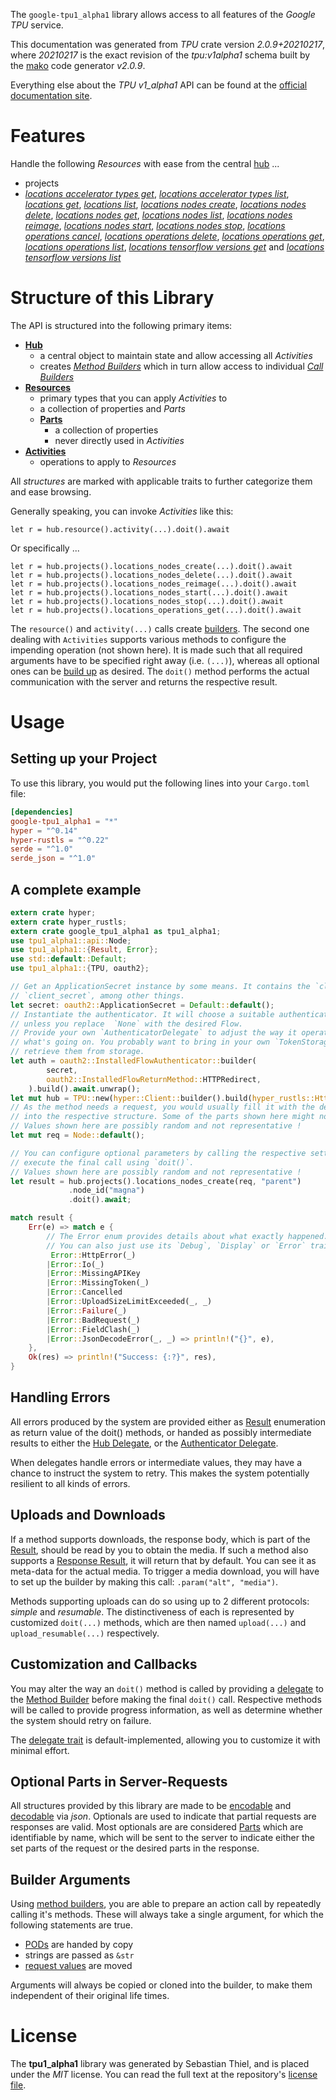 <!---
DO NOT EDIT !
This file was generated automatically from 'src/mako/api/README.md.mako'
DO NOT EDIT !
-->
The `google-tpu1_alpha1` library allows access to all features of the *Google TPU* service.

This documentation was generated from *TPU* crate version *2.0.9+20210217*, where *20210217* is the exact revision of the *tpu:v1alpha1* schema built by the [mako](http://www.makotemplates.org/) code generator *v2.0.9*.

Everything else about the *TPU* *v1_alpha1* API can be found at the
[official documentation site](https://cloud.google.com/tpu/).
# Features

Handle the following *Resources* with ease from the central [hub](https://docs.rs/google-tpu1_alpha1/2.0.9+20210217/google_tpu1_alpha1/TPU) ... 

* projects
 * [*locations accelerator types get*](https://docs.rs/google-tpu1_alpha1/2.0.9+20210217/google_tpu1_alpha1/api::ProjectLocationAcceleratorTypeGetCall), [*locations accelerator types list*](https://docs.rs/google-tpu1_alpha1/2.0.9+20210217/google_tpu1_alpha1/api::ProjectLocationAcceleratorTypeListCall), [*locations get*](https://docs.rs/google-tpu1_alpha1/2.0.9+20210217/google_tpu1_alpha1/api::ProjectLocationGetCall), [*locations list*](https://docs.rs/google-tpu1_alpha1/2.0.9+20210217/google_tpu1_alpha1/api::ProjectLocationListCall), [*locations nodes create*](https://docs.rs/google-tpu1_alpha1/2.0.9+20210217/google_tpu1_alpha1/api::ProjectLocationNodeCreateCall), [*locations nodes delete*](https://docs.rs/google-tpu1_alpha1/2.0.9+20210217/google_tpu1_alpha1/api::ProjectLocationNodeDeleteCall), [*locations nodes get*](https://docs.rs/google-tpu1_alpha1/2.0.9+20210217/google_tpu1_alpha1/api::ProjectLocationNodeGetCall), [*locations nodes list*](https://docs.rs/google-tpu1_alpha1/2.0.9+20210217/google_tpu1_alpha1/api::ProjectLocationNodeListCall), [*locations nodes reimage*](https://docs.rs/google-tpu1_alpha1/2.0.9+20210217/google_tpu1_alpha1/api::ProjectLocationNodeReimageCall), [*locations nodes start*](https://docs.rs/google-tpu1_alpha1/2.0.9+20210217/google_tpu1_alpha1/api::ProjectLocationNodeStartCall), [*locations nodes stop*](https://docs.rs/google-tpu1_alpha1/2.0.9+20210217/google_tpu1_alpha1/api::ProjectLocationNodeStopCall), [*locations operations cancel*](https://docs.rs/google-tpu1_alpha1/2.0.9+20210217/google_tpu1_alpha1/api::ProjectLocationOperationCancelCall), [*locations operations delete*](https://docs.rs/google-tpu1_alpha1/2.0.9+20210217/google_tpu1_alpha1/api::ProjectLocationOperationDeleteCall), [*locations operations get*](https://docs.rs/google-tpu1_alpha1/2.0.9+20210217/google_tpu1_alpha1/api::ProjectLocationOperationGetCall), [*locations operations list*](https://docs.rs/google-tpu1_alpha1/2.0.9+20210217/google_tpu1_alpha1/api::ProjectLocationOperationListCall), [*locations tensorflow versions get*](https://docs.rs/google-tpu1_alpha1/2.0.9+20210217/google_tpu1_alpha1/api::ProjectLocationTensorflowVersionGetCall) and [*locations tensorflow versions list*](https://docs.rs/google-tpu1_alpha1/2.0.9+20210217/google_tpu1_alpha1/api::ProjectLocationTensorflowVersionListCall)




# Structure of this Library

The API is structured into the following primary items:

* **[Hub](https://docs.rs/google-tpu1_alpha1/2.0.9+20210217/google_tpu1_alpha1/TPU)**
    * a central object to maintain state and allow accessing all *Activities*
    * creates [*Method Builders*](https://docs.rs/google-tpu1_alpha1/2.0.9+20210217/google_tpu1_alpha1/client::MethodsBuilder) which in turn
      allow access to individual [*Call Builders*](https://docs.rs/google-tpu1_alpha1/2.0.9+20210217/google_tpu1_alpha1/client::CallBuilder)
* **[Resources](https://docs.rs/google-tpu1_alpha1/2.0.9+20210217/google_tpu1_alpha1/client::Resource)**
    * primary types that you can apply *Activities* to
    * a collection of properties and *Parts*
    * **[Parts](https://docs.rs/google-tpu1_alpha1/2.0.9+20210217/google_tpu1_alpha1/client::Part)**
        * a collection of properties
        * never directly used in *Activities*
* **[Activities](https://docs.rs/google-tpu1_alpha1/2.0.9+20210217/google_tpu1_alpha1/client::CallBuilder)**
    * operations to apply to *Resources*

All *structures* are marked with applicable traits to further categorize them and ease browsing.

Generally speaking, you can invoke *Activities* like this:

```Rust,ignore
let r = hub.resource().activity(...).doit().await
```

Or specifically ...

```ignore
let r = hub.projects().locations_nodes_create(...).doit().await
let r = hub.projects().locations_nodes_delete(...).doit().await
let r = hub.projects().locations_nodes_reimage(...).doit().await
let r = hub.projects().locations_nodes_start(...).doit().await
let r = hub.projects().locations_nodes_stop(...).doit().await
let r = hub.projects().locations_operations_get(...).doit().await
```

The `resource()` and `activity(...)` calls create [builders][builder-pattern]. The second one dealing with `Activities` 
supports various methods to configure the impending operation (not shown here). It is made such that all required arguments have to be 
specified right away (i.e. `(...)`), whereas all optional ones can be [build up][builder-pattern] as desired.
The `doit()` method performs the actual communication with the server and returns the respective result.

# Usage

## Setting up your Project

To use this library, you would put the following lines into your `Cargo.toml` file:

```toml
[dependencies]
google-tpu1_alpha1 = "*"
hyper = "^0.14"
hyper-rustls = "^0.22"
serde = "^1.0"
serde_json = "^1.0"
```

## A complete example

```Rust
extern crate hyper;
extern crate hyper_rustls;
extern crate google_tpu1_alpha1 as tpu1_alpha1;
use tpu1_alpha1::api::Node;
use tpu1_alpha1::{Result, Error};
use std::default::Default;
use tpu1_alpha1::{TPU, oauth2};

// Get an ApplicationSecret instance by some means. It contains the `client_id` and 
// `client_secret`, among other things.
let secret: oauth2::ApplicationSecret = Default::default();
// Instantiate the authenticator. It will choose a suitable authentication flow for you, 
// unless you replace  `None` with the desired Flow.
// Provide your own `AuthenticatorDelegate` to adjust the way it operates and get feedback about 
// what's going on. You probably want to bring in your own `TokenStorage` to persist tokens and
// retrieve them from storage.
let auth = oauth2::InstalledFlowAuthenticator::builder(
        secret,
        oauth2::InstalledFlowReturnMethod::HTTPRedirect,
    ).build().await.unwrap();
let mut hub = TPU::new(hyper::Client::builder().build(hyper_rustls::HttpsConnector::with_native_roots()), auth);
// As the method needs a request, you would usually fill it with the desired information
// into the respective structure. Some of the parts shown here might not be applicable !
// Values shown here are possibly random and not representative !
let mut req = Node::default();

// You can configure optional parameters by calling the respective setters at will, and
// execute the final call using `doit()`.
// Values shown here are possibly random and not representative !
let result = hub.projects().locations_nodes_create(req, "parent")
             .node_id("magna")
             .doit().await;

match result {
    Err(e) => match e {
        // The Error enum provides details about what exactly happened.
        // You can also just use its `Debug`, `Display` or `Error` traits
         Error::HttpError(_)
        |Error::Io(_)
        |Error::MissingAPIKey
        |Error::MissingToken(_)
        |Error::Cancelled
        |Error::UploadSizeLimitExceeded(_, _)
        |Error::Failure(_)
        |Error::BadRequest(_)
        |Error::FieldClash(_)
        |Error::JsonDecodeError(_, _) => println!("{}", e),
    },
    Ok(res) => println!("Success: {:?}", res),
}

```
## Handling Errors

All errors produced by the system are provided either as [Result](https://docs.rs/google-tpu1_alpha1/2.0.9+20210217/google_tpu1_alpha1/client::Result) enumeration as return value of
the doit() methods, or handed as possibly intermediate results to either the 
[Hub Delegate](https://docs.rs/google-tpu1_alpha1/2.0.9+20210217/google_tpu1_alpha1/client::Delegate), or the [Authenticator Delegate](https://docs.rs/yup-oauth2/*/yup_oauth2/trait.AuthenticatorDelegate.html).

When delegates handle errors or intermediate values, they may have a chance to instruct the system to retry. This 
makes the system potentially resilient to all kinds of errors.

## Uploads and Downloads
If a method supports downloads, the response body, which is part of the [Result](https://docs.rs/google-tpu1_alpha1/2.0.9+20210217/google_tpu1_alpha1/client::Result), should be
read by you to obtain the media.
If such a method also supports a [Response Result](https://docs.rs/google-tpu1_alpha1/2.0.9+20210217/google_tpu1_alpha1/client::ResponseResult), it will return that by default.
You can see it as meta-data for the actual media. To trigger a media download, you will have to set up the builder by making
this call: `.param("alt", "media")`.

Methods supporting uploads can do so using up to 2 different protocols: 
*simple* and *resumable*. The distinctiveness of each is represented by customized 
`doit(...)` methods, which are then named `upload(...)` and `upload_resumable(...)` respectively.

## Customization and Callbacks

You may alter the way an `doit()` method is called by providing a [delegate](https://docs.rs/google-tpu1_alpha1/2.0.9+20210217/google_tpu1_alpha1/client::Delegate) to the 
[Method Builder](https://docs.rs/google-tpu1_alpha1/2.0.9+20210217/google_tpu1_alpha1/client::CallBuilder) before making the final `doit()` call. 
Respective methods will be called to provide progress information, as well as determine whether the system should 
retry on failure.

The [delegate trait](https://docs.rs/google-tpu1_alpha1/2.0.9+20210217/google_tpu1_alpha1/client::Delegate) is default-implemented, allowing you to customize it with minimal effort.

## Optional Parts in Server-Requests

All structures provided by this library are made to be [encodable](https://docs.rs/google-tpu1_alpha1/2.0.9+20210217/google_tpu1_alpha1/client::RequestValue) and 
[decodable](https://docs.rs/google-tpu1_alpha1/2.0.9+20210217/google_tpu1_alpha1/client::ResponseResult) via *json*. Optionals are used to indicate that partial requests are responses 
are valid.
Most optionals are are considered [Parts](https://docs.rs/google-tpu1_alpha1/2.0.9+20210217/google_tpu1_alpha1/client::Part) which are identifiable by name, which will be sent to 
the server to indicate either the set parts of the request or the desired parts in the response.

## Builder Arguments

Using [method builders](https://docs.rs/google-tpu1_alpha1/2.0.9+20210217/google_tpu1_alpha1/client::CallBuilder), you are able to prepare an action call by repeatedly calling it's methods.
These will always take a single argument, for which the following statements are true.

* [PODs][wiki-pod] are handed by copy
* strings are passed as `&str`
* [request values](https://docs.rs/google-tpu1_alpha1/2.0.9+20210217/google_tpu1_alpha1/client::RequestValue) are moved

Arguments will always be copied or cloned into the builder, to make them independent of their original life times.

[wiki-pod]: http://en.wikipedia.org/wiki/Plain_old_data_structure
[builder-pattern]: http://en.wikipedia.org/wiki/Builder_pattern
[google-go-api]: https://github.com/google/google-api-go-client

# License
The **tpu1_alpha1** library was generated by Sebastian Thiel, and is placed 
under the *MIT* license.
You can read the full text at the repository's [license file][repo-license].

[repo-license]: https://github.com/Byron/google-apis-rsblob/main/LICENSE.md
